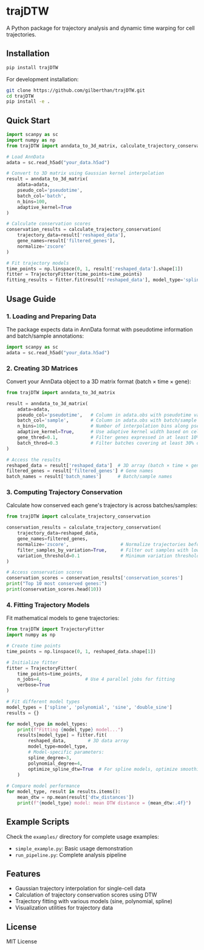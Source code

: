 # trajDTW

A Python package for trajectory analysis and dynamic time warping for cell trajectories.

## Installation

```bash
pip install trajDTW
```

For development installation:

```bash
git clone https://github.com/gilberthan/trajDTW.git
cd trajDTW
pip install -e .
```

## Quick Start

```python
import scanpy as sc
import numpy as np
from trajDTW import anndata_to_3d_matrix, calculate_trajectory_conservation, TrajectoryFitter

# Load AnnData
adata = sc.read_h5ad("your_data.h5ad")

# Convert to 3D matrix using Gaussian kernel interpolation
result = anndata_to_3d_matrix(
    adata=adata,
    pseudo_col='pseudotime',
    batch_col='batch',
    n_bins=100,
    adaptive_kernel=True
)

# Calculate conservation scores
conservation_results = calculate_trajectory_conservation(
    trajectory_data=result['reshaped_data'],
    gene_names=result['filtered_genes'],
    normalize='zscore'
)

# Fit trajectory models
time_points = np.linspace(0, 1, result['reshaped_data'].shape[1])
fitter = TrajectoryFitter(time_points=time_points)
fitting_results = fitter.fit(result['reshaped_data'], model_type='spline')
```

## Usage Guide

### 1. Loading and Preparing Data

The package expects data in AnnData format with pseudotime information and batch/sample annotations:

```python
import scanpy as sc
adata = sc.read_h5ad("your_data.h5ad")
```

### 2. Creating 3D Matrices

Convert your AnnData object to a 3D matrix format (batch × time × gene):

```python
from trajDTW import anndata_to_3d_matrix

result = anndata_to_3d_matrix(
    adata=adata,
    pseudo_col='pseudotime',   # Column in adata.obs with pseudotime values
    batch_col='sample',        # Column in adata.obs with batch/sample annotations
    n_bins=100,                # Number of interpolation bins along pseudotime
    adaptive_kernel=True,      # Use adaptive kernel width based on cell density
    gene_thred=0.1,            # Filter genes expressed in at least 10% of bins
    batch_thred=0.3            # Filter batches covering at least 30% of timeline
)

# Access the results
reshaped_data = result['reshaped_data']  # 3D array (batch × time × gene)
filtered_genes = result['filtered_genes'] # Gene names
batch_names = result['batch_names']      # Batch/sample names
```

### 3. Computing Trajectory Conservation

Calculate how conserved each gene's trajectory is across batches/samples:

```python
from trajDTW import calculate_trajectory_conservation

conservation_results = calculate_trajectory_conservation(
    trajectory_data=reshaped_data,
    gene_names=filtered_genes,
    normalize='zscore',                   # Normalize trajectories before comparison
    filter_samples_by_variation=True,     # Filter out samples with low variation
    variation_threshold=0.1               # Minimum variation threshold
)

# Access conservation scores
conservation_scores = conservation_results['conservation_scores']
print("Top 10 most conserved genes:")
print(conservation_scores.head(10))
```

### 4. Fitting Trajectory Models

Fit mathematical models to gene trajectories:

```python
from trajDTW import TrajectoryFitter
import numpy as np

# Create time points
time_points = np.linspace(0, 1, reshaped_data.shape[1])

# Initialize fitter
fitter = TrajectoryFitter(
    time_points=time_points,
    n_jobs=4,                # Use 4 parallel jobs for fitting
    verbose=True
)

# Fit different model types
model_types = ['spline', 'polynomial', 'sine', 'double_sine']
results = {}

for model_type in model_types:
    print(f"Fitting {model_type} model...")
    results[model_type] = fitter.fit(
        reshaped_data,        # 3D data array 
        model_type=model_type,
        # Model-specific parameters:
        spline_degree=3,
        polynomial_degree=4,
        optimize_spline_dtw=True  # For spline models, optimize smoothing parameter
    )
    
# Compare model performance
for model_type, result in results.items():
    mean_dtw = np.mean(result['dtw_distances'])
    print(f"{model_type} model: mean DTW distance = {mean_dtw:.4f}")
```

## Example Scripts

Check the `examples/` directory for complete usage examples:

- `simple_example.py`: Basic usage demonstration
- `run_pipeline.py`: Complete analysis pipeline

## Features

- Gaussian trajectory interpolation for single-cell data
- Calculation of trajectory conservation scores using DTW
- Trajectory fitting with various models (sine, polynomial, spline)
- Visualization utilities for trajectory data

## License

MIT License 